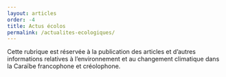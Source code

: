```yaml
---
layout: articles
order: -4
title: Actus écolos
permalink: /actualites-ecologiques/
---
```


Cette rubrique est réservée à la publication des articles et d’autres informations relatives à l’environnement et au changement climatique dans la Caraïbe francophone et créolophone.
